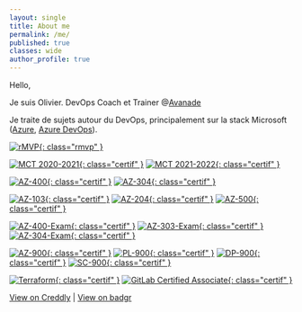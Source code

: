 ```yaml
---
layout: single
title: About me
permalink: /me/
published: true
classes: wide
author_profile: true
---
```

Hello,

Je suis Olivier. DevOps Coach et Trainer @[Avanade](https://www.linkedin.com/showcase/avanade-france/)

Je traite de sujets autour du DevOps, principalement sur la stack Microsoft ([Azure](https://azure.microsoft.com), [Azure DevOps](https://dev.azure.com/)).

[![rMVP](/assets/certifs/rmvp.png){: class="rmvp" }](https://mvp.microsoft.com/en-us/PublicProfile/36860)

[![MCT 2020-2021](/assets/certifs/mct-2020-2021.png){: class="certif" }](https://www.credly.com/badges/e624323c-d2d2-4224-bf1c-5240cb8b1254)
[![MCT 2021-2022](/assets/certifs/mct-2021-2022.png){: class="certif" }](https://www.credly.com/badges/713ae6c9-0192-48ff-93f5-33421d0375dd)

[![AZ-400](/assets/certifs/az-400.png){: class="certif" }](https://www.credly.com/badges/b19fd1df-887e-4204-a828-66bc5ff87585)
[![AZ-304](/assets/certifs/az-304.png){: class="certif" }](https://www.credly.com/badges/06505a14-8697-4c42-8048-da17dbb6ab45)

[![AZ-103](/assets/certifs/az-103.png){: class="certif" }](https://www.credly.com/badges/30ad0a08-e480-4663-80af-a725e9222b64)
[![AZ-204](/assets/certifs/az-204.png){: class="certif" }](https://www.credly.com/badges/01deb6b5-400e-472d-8993-eca4587042bf)
[![AZ-500](/assets/certifs/az-500.png){: class="certif" }](https://www.credly.com/badges/e25aebce-1ef1-4fc9-95ca-dcbd364041d9)

[![AZ-400-Exam](/assets/certifs/az-400-exam.png){: class="certif" }](https://www.credly.com/badges/b02c809f-5c39-49cb-9a25-add2fbffdc8a)
[![AZ-303-Exam](/assets/certifs/az-303-exam.png){: class="certif" }](https://www.credly.com/badges/c683c6ea-a84a-4612-931c-19f102de58f4)
[![AZ-304-Exam](/assets/certifs/az-304-exam.png){: class="certif" }](https://www.credly.com/badges/9d5f4270-fb68-44f4-b0e2-1256165d0998)

[![AZ-900](/assets/certifs/az-900.png){: class="certif" }](https://www.credly.com/badges/c4690d22-f982-47b8-8d54-af9dc0da70a7)
[![PL-900](/assets/certifs/pl-900.png){: class="certif" }](https://www.credly.com/badges/82bd3405-1925-4522-8a39-5da6928aecbe)
[![DP-900](/assets/certifs/dp-900.png){: class="certif" }](https://www.credly.com/badges/1ec69d2c-fa52-4f14-b083-8208d350ab52)
[![SC-900](/assets/certifs/sc-900.png){: class="certif" }](https://www.credly.com/badges/b52795fd-ce3d-4ae6-978d-64a942711412)

[![Terraform](/assets/certifs/terraform.png){: class="certif" }](https://www.credly.com/badges/0e602192-28a6-4fa6-acd9-d5733a39ac14)
[![GitLab Certified Associate](/assets/certifs/gitlab-certified-associate.png){: class="certif" }](https://badgr.com/public/assertions/rhvIyrbxQbupP5WnT2OcNA)

[View on Creddly](https://www.credly.com/users/o.delmotte) | [View on badgr](https://badgr.com/public/assertions/rhvIyrbxQbupP5WnT2OcNA)


